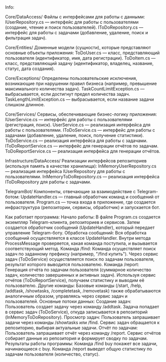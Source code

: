 Info:

Core/DataAccess/
Файлы с интерфейсами для работы с данными:
IUserRepository.cs — интерфейс для работы с пользователями (создание, чтение и поиск пользователей).
IToDoRepository.cs — интерфейс для работы с задачами (добавление, удаление, поиск и фильтрация задач).

Core/Entities/
Доменные модели (сущности), которые представляют основные объекты приложения:
ToDoUser.cs — класс, представляющий пользователя (идентификатор, имя, дата регистрации).
ToDoItem.cs — класс, представляющий задачу (идентификатор, владелец, название, статус, дата создания).

Core/Exceptions/
Определены пользовательские исключения, возникающие при нарушении правил бизнеса (например, превышение максимального количества задач).
TaskCountLimitException.cs — выбрасывается, если достигнут предел количества задач.
TaskLengthLimitException.cs — выбрасывается, если название задачи слишком длинное.

Core/Services/
Сервисы, обеспечивающие бизнес-логику приложения:
IUserService.cs — интерфейс для работы с пользователями (регистрация, поиск).
UserService.cs — реализация интерфейса для работы с пользователями.
IToDoService.cs — интерфейс для работы с задачами (добавление, удаление, поиск, получение статистики).
ToDoService.cs — реализация интерфейса для работы с задачами.
IToDoReportService.cs — интерфейс для генерации отчётов по задачам.
ToDoReportService.cs — реализация интерфейса для генерации отчётов.

Infrastructure/DataAccess/
Реализации интерфейсов репозиториев (используя память в качестве хранилища):
InMemoryUserRepository.cs — реализация интерфейса IUserRepository для работы с пользователями.
InMemoryToDoRepository.cs — реализация интерфейса IToDoRepository для работы с задачами.

TelegramBot/
Компоненты, отвечающие за взаимодействие с Telegram-ботом:
UpdateHandler.cs — главный обработчик команд и сообщений от пользователя.
Program.cs — точка входа в приложение, где создается инфраструктура (репозитории, сервисы, обработчик) и запускается бот.

Как работает программа:
Начало работы:
В файле Program.cs создается экземпляр Telegram-клиента, репозиториев и сервисов.
Затем создается обработчик сообщений (UpdateHandler), который передает управление Telegram-боту.
Обработка сообщений:
Вся обработка сообщений осуществляется в классе UpdateHandler. Внутри метода ProcessMessage проверяется, какая команда поступила, и вызывается соответствующий метод.
Команда /find:
Команда осуществляет поиск задач по заданному префиксу (например, "/find купить").
Через сервис задач (ToDoService) осуществляется поиск по задачам пользователя, результат которого выводится пользователю.
Команда /report:
Генерация отчёта по задачам пользователя (суммарное количество задач, количество завершенных и активных задач).
Используя сервис отчётов (ToDoReportService), получаем статистику и выводим её пользователю.
Другие команды:
Базовые команды (/start, /help, /addtask, /showtasks, /completetask, /removetask) также обрабатываются аналогичным образом, управляясь через сервис задач и пользователей.
Основные потоки данных:
Создание задач:
Пользователь создает задачу через команду /addtask.
Задача попадает в сервис задач (ToDoService), откуда записывается в репозиторий (InMemoryToDoRepository).
Просмотр задач:
Пользователь запрашивает задачи через команды /showtasks или /find.
Сервис задач обращается к репозиторию, выбирая актуальные задачи.
Отчёт по задачам:
Пользователь запрашивает отчёт через команду /report.
Сервис отчётов собирает данные из репозитория и формирует сводку по задачам.
Результаты работы программы:
Команда /find buy покажет все задачи, начинающиеся с buy.
Команда /report выведет общую статистику по задачам пользователя (количество, статус).
